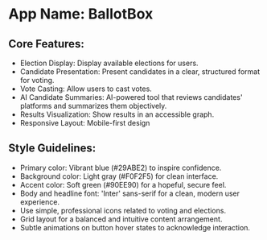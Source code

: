 # **App Name**: BallotBox

## Core Features:

- Election Display: Display available elections for users.
- Candidate Presentation: Present candidates in a clear, structured format for voting.
- Vote Casting: Allow users to cast votes.
- AI Candidate Summaries: AI-powered tool that reviews candidates' platforms and summarizes them objectively.
- Results Visualization: Show results in an accessible graph.
- Responsive Layout: Mobile-first design

## Style Guidelines:

- Primary color: Vibrant blue (#29ABE2) to inspire confidence.
- Background color: Light gray (#F0F2F5) for clean interface.
- Accent color: Soft green (#90EE90) for a hopeful, secure feel.
- Body and headline font: 'Inter' sans-serif for a clean, modern user experience.
- Use simple, professional icons related to voting and elections.
- Grid layout for a balanced and intuitive content arrangement.
- Subtle animations on button hover states to acknowledge interaction.